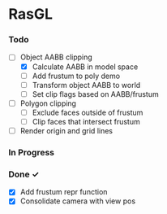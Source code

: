 # RasGL

### Todo

- [ ] Object AABB clipping
  - [x] Calculate AABB in model space
  - [ ] Add frustum to poly demo
  - [ ] Transform object AABB to world
  - [ ] Set clip flags based on AABB/frustum
- [ ] Polygon clipping
    - [ ] Exclude faces outside of frustum
    - [ ] Clip faces that intersect frustum
- [ ] Render origin and grid lines

### In Progress


### Done ✓

- [x] Add frustum repr function
- [x] Consolidate camera with view pos
